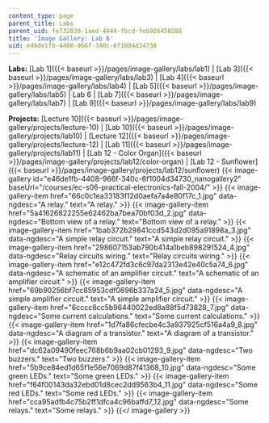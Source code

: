 ```yaml
---
content_type: page
parent_title: Labs
parent_uid: fe732839-1aed-4444-fbcd-feb926458288
title: 'Image Gallery: Lab 6'
uid: e46de1fb-4408-966f-340c-6f1004d34730
---
```


**Labs:** [Lab 1]({{< baseurl >}}/pages/image-gallery/labs/lab1) | [Lab 3]({{< baseurl >}}/pages/image-gallery/labs/lab3) | [Lab 4]({{< baseurl >}}/pages/image-gallery/labs/lab4) | [Lab 5]({{< baseurl >}}/pages/image-gallery/labs/lab5) | Lab 6 | [Lab 7]({{< baseurl >}}/pages/image-gallery/labs/lab7) | [Lab 9]({{< baseurl >}}/pages/image-gallery/labs/lab9)

**Projects:** [Lecture 10]({{< baseurl >}}/pages/image-gallery/projects/lecture-10) | [Lab 10]({{< baseurl >}}/pages/image-gallery/projects/lab10) | [Lecture 12]({{< baseurl >}}/pages/image-gallery/projects/lecture-12) | [Lab 11]({{< baseurl >}}/pages/image-gallery/projects/lab11) | [Lab 12 - Color Organ]({{< baseurl >}}/pages/image-gallery/projects/lab12/color-organ) | [Lab 12 - Sunflower]({{< baseurl >}}/pages/image-gallery/projects/lab12/sunflower)
{{< image-gallery id="e46de1fb-4408-966f-340c-6f1004d34730_nanogallery2" baseUrl="/courses/ec-s06-practical-electronics-fall-2004/" >}}
{{< image-gallery-item href="66c0c1ea33183f12d0aefa7a4e80f17c_1.jpg" data-ngdesc="A relay." text="A relay." >}}
{{< image-gallery-item href="5a41626822255e62462ba7bea70bf03d_2.jpg" data-ngdesc="Bottom view of a relay." text="Bottom view of a relay." >}}
{{< image-gallery-item href="1bab372b29841ccd543d2d095a91898a_3.jpg" data-ngdesc="A simple relay circuit." text="A simple relay circuit." >}}
{{< image-gallery-item href="298607153ab790b414a1beb898291524_4.jpg" data-ngdesc="Relay circuits wiring." text="Relay circuits wiring." >}}
{{< image-gallery-item href="e12c472fd3c6c97da2313e42e40c5a74_6.jpg" data-ngdesc="A schematic of an amplifier circuit." text="A schematic of an amplifier circuit." >}}
{{< image-gallery-item href="69b90256bf7cc85953cdf0696b337a24_5.jpg" data-ngdesc="A simple amplifier circuit." text="A simple amplifier circuit." >}}
{{< image-gallery-item href="6cccc8cc5b96440022ed8a88f5d73828_7.jpg" data-ngdesc="Some current calculations." text="Some current calculations." >}}
{{< image-gallery-item href="1d7fa86cfecbe4c3a937925cf516a4a9_8.jpg" data-ngdesc="A diagram of a transistor." text="A diagram of a transistor." >}}
{{< image-gallery-item href="dc62a09490feec768b6b9aa02cb01293_9.jpg" data-ngdesc="Two buzzers." text="Two buzzers." >}}
{{< image-gallery-item href="5b9ce84ed1d65f1e56e7069d87f41368_10.jpg" data-ngdesc="Some green LEDs." text="Some green LEDs." >}}
{{< image-gallery-item href="f64f00143da32ebd01d8cec2dd9563b4_11.jpg" data-ngdesc="Some red LEDs." text="Some red LEDs." >}}
{{< image-gallery-item href="cca95adfb4c75b2ff1dfca4c96baffd7_12.jpg" data-ngdesc="Some relays." text="Some relays." >}}
{{</ image-gallery >}}